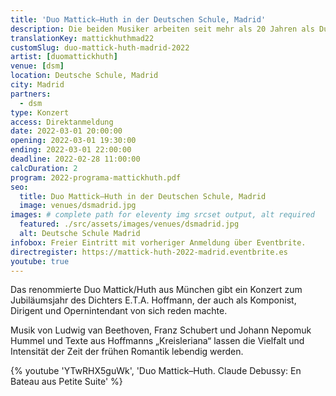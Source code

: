 ```yaml
---
title: 'Duo Mattick–Huth in der Deutschen Schule, Madrid'
description: Die beiden Musiker arbeiten seit mehr als 20 Jahren als Duo und haben sich unter anderem auf thematische Konzertprogramme spezialisiert, die Musik und Text miteinander verbinden.
translationKey: mattickhuthmad22
customSlug: duo-mattick-huth-madrid-2022
artist: [duomattickhuth]
venue: [dsm]
location: Deutsche Schule, Madrid
city: Madrid
partners:
  - dsm
type: Konzert
access: Direktanmeldung
date: 2022-03-01 20:00:00
opening: 2022-03-01 19:30:00
ending: 2022-03-01 22:00:00
deadline: 2022-02-28 11:00:00
calcDuration: 2
program: 2022-programa-mattickhuth.pdf
seo:
  title: Duo Mattick–Huth in der Deutschen Schule, Madrid
  image: venues/dsmadrid.jpg
images: # complete path for eleventy img srcset output, alt required
  featured: ./src/assets/images/venues/dsmadrid.jpg
  alt: Deutsche Schule Madrid
infobox: Freier Eintritt mit vorheriger Anmeldung über Eventbrite.
directregister: https://mattick-huth-2022-madrid.eventbrite.es
youtube: true
---
```


Das renommierte Duo Mattick/Huth aus München gibt ein Konzert zum Jubiläumsjahr des Dichters E.T.A. Hoffmann, der auch als Komponist, Dirigent und Opernintendant von sich reden machte.

Musik von Ludwig van Beethoven, Franz Schubert und Johann Nepomuk Hummel und Texte aus Hoffmanns „Kreisleriana“ lassen die Vielfalt und Intensität der Zeit der frühen Romantik lebendig werden.

{% youtube 'YTwRHX5guWk', 'Duo Mattick–Huth. Claude Debussy: En Bateau aus Petite Suite' %}
